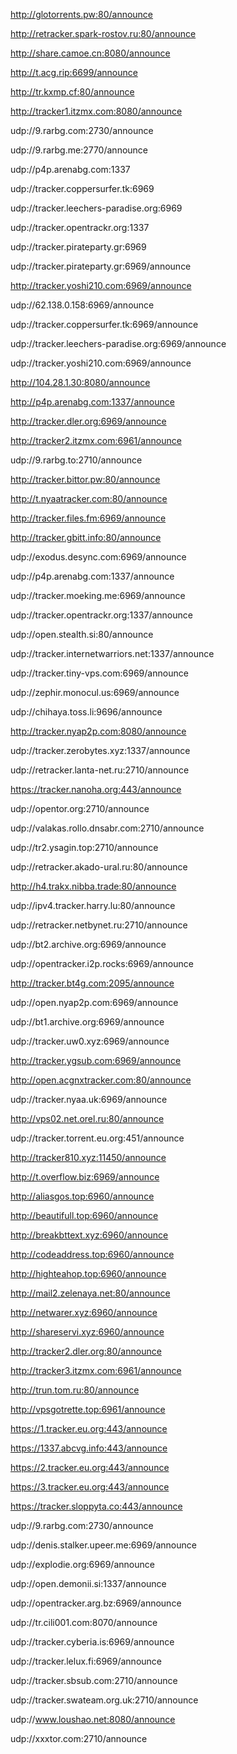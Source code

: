 http://glotorrents.pw:80/announce

http://retracker.spark-rostov.ru:80/announce

http://share.camoe.cn:8080/announce

http://t.acg.rip:6699/announce

http://tr.kxmp.cf:80/announce

http://tracker1.itzmx.com:8080/announce

udp://9.rarbg.com:2730/announce

udp://9.rarbg.me:2770/announce

udp://p4p.arenabg.com:1337

udp://tracker.coppersurfer.tk:6969

udp://tracker.leechers-paradise.org:6969

udp://tracker.opentrackr.org:1337

udp://tracker.pirateparty.gr:6969

udp://tracker.pirateparty.gr:6969/announce

http://tracker.yoshi210.com:6969/announce

udp://62.138.0.158:6969/announce

udp://tracker.coppersurfer.tk:6969/announce

udp://tracker.leechers-paradise.org:6969/announce

udp://tracker.yoshi210.com:6969/announce

http://104.28.1.30:8080/announce

http://p4p.arenabg.com:1337/announce

http://tracker.dler.org:6969/announce

http://tracker2.itzmx.com:6961/announce

udp://9.rarbg.to:2710/announce

http://tracker.bittor.pw:80/announce

http://t.nyaatracker.com:80/announce

http://tracker.files.fm:6969/announce

http://tracker.gbitt.info:80/announce

udp://exodus.desync.com:6969/announce

udp://p4p.arenabg.com:1337/announce

udp://tracker.moeking.me:6969/announce

udp://tracker.opentrackr.org:1337/announce

udp://open.stealth.si:80/announce

udp://tracker.internetwarriors.net:1337/announce

udp://tracker.tiny-vps.com:6969/announce

udp://zephir.monocul.us:6969/announce

udp://chihaya.toss.li:9696/announce

http://tracker.nyap2p.com:8080/announce

udp://tracker.zerobytes.xyz:1337/announce

udp://retracker.lanta-net.ru:2710/announce

https://tracker.nanoha.org:443/announce

udp://opentor.org:2710/announce

udp://valakas.rollo.dnsabr.com:2710/announce

udp://tr2.ysagin.top:2710/announce

udp://retracker.akado-ural.ru:80/announce

http://h4.trakx.nibba.trade:80/announce

udp://ipv4.tracker.harry.lu:80/announce

udp://retracker.netbynet.ru:2710/announce

udp://bt2.archive.org:6969/announce

udp://opentracker.i2p.rocks:6969/announce

http://tracker.bt4g.com:2095/announce

udp://open.nyap2p.com:6969/announce

udp://bt1.archive.org:6969/announce

udp://tracker.uw0.xyz:6969/announce

http://tracker.ygsub.com:6969/announce

http://open.acgnxtracker.com:80/announce

udp://tracker.nyaa.uk:6969/announce

http://vps02.net.orel.ru:80/announce

udp://tracker.torrent.eu.org:451/announce

http://tracker810.xyz:11450/announce

http://t.overflow.biz:6969/announce

http://aliasgos.top:6960/announce

http://beautifull.top:6960/announce

http://breakbttext.xyz:6960/announce

http://codeaddress.top:6960/announce

http://highteahop.top:6960/announce

http://mail2.zelenaya.net:80/announce

http://netwarer.xyz:6960/announce

http://shareservi.xyz:6960/announce

http://tracker2.dler.org:80/announce

http://tracker3.itzmx.com:6961/announce

http://trun.tom.ru:80/announce

http://vpsgotrette.top:6961/announce

https://1.tracker.eu.org:443/announce

https://1337.abcvg.info:443/announce

https://2.tracker.eu.org:443/announce

https://3.tracker.eu.org:443/announce

https://tracker.sloppyta.co:443/announce

udp://9.rarbg.com:2730/announce

udp://denis.stalker.upeer.me:6969/announce

udp://explodie.org:6969/announce

udp://open.demonii.si:1337/announce

udp://opentracker.arg.bz:6969/announce

udp://tr.cili001.com:8070/announce

udp://tracker.cyberia.is:6969/announce

udp://tracker.lelux.fi:6969/announce

udp://tracker.sbsub.com:2710/announce

udp://tracker.swateam.org.uk:2710/announce

udp://www.loushao.net:8080/announce

udp://xxxtor.com:2710/announce
